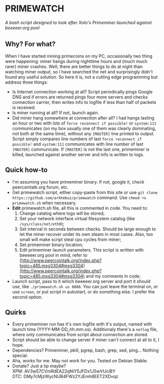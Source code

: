 # PRIMEWATCH
###### *A bash script designed to look after Xolo's Primeminer launched against beeeeer.org pool* 

## Why? For what?

When I have started mining primecoins on my PC, occasionally two thing were happening: miner hangs during nighttime hours and (much much rarer) miner crashes. Well, there are better things to do at night than watching miner output, so I have searched the net and surprisingly didn't found any useful solution. So here it is, not a cutting edge programming but address three things:
* Is Internet connection working at all? Script periodically pings Google DNS and if errors are returned pings four more servers and checks connection carrier, then writes info to logfile if less than half of packets is received.
* Is miner running at all? If not, launch again.
* Did miner hang somewhere at connection after all? I had hangs lasting an hour or two with lots of `force reconnect if possible!` or `system:111` communicates (on my box usually one of them was clearly dominating, not both at the same time), without any `[MASTER]` line printed to output. Script simply compares line numbers of last `force reconnect if possible!` and `system:111` communicates with line number of last `[MASTER]` communicate. If `[MASTER]` is not the last one, primeminer is killed, launched against another server and info is written to logs.

## Quick how-to
* I'm assuming you have primeminer binary. If not, google it, check peercointalk.org forum, etc.
* Get primewatch script, either copy-paste from this site or use `git clone https://github.com/arkhebuz/primewatch` command. Use `chmod +x primewatch.sh` when necessary.
* **Edit** primewatch.sh file, all this is commented in code. You need to:
  1. Change catalog where logs will be stored;
  2. Set your network interface virtual filesystem catalog (like `/sys/class/net/eth0`);
  3. Set interval in seconds between checks. Should be large enough to let the miner recover under its own steam in most cases. Also, too small will make script steal cpu cycles from miner;
  4. Set primeminer binary location;
  5. Edit primeminer launch parameters. This script is written with beeeeer.org pool in mind, refer to [http://www.peercointalk.org/index.php?topic=485.msg3304#msg3304](http://www.peercointalk.org/index.php?topic=485.msg3304#msg3304) and my comments in code;
* Launch script, pass to it which beeeeer.org server and port it should use, like `./primewatch.sh us 8080`. You can just leave the terminal on, or use `screen`, or put script in autostart, or do something else. I prefer the second option.

## Quirks
* Every primeminer run has it's own logfile with it's output, named with launch time (YYYY-MM-DD_hh.mm.ss). Additionaly there's a `netlog` file, where only communicates from script about connection are stored.
* Script should be able to change server if miner can't connect at all to it, I hope.
* Dependencies? Primeminer, pkill, pgrep, bash, grep, sed, ping... Nothing special.
* Aha, works for me. May not work for you. Tested on Debian Stable.
* Donate? Just a tip maybe?  
   XPM: AV3w57CVmRdEA22qNiY5JFDx1J5wVUciBY  
   DTC: DMy7cMjzWycNUB4FWz2YJEmh8EET2XDvqz
